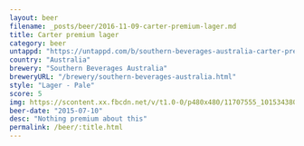 ```yaml
---
layout: beer
filename: _posts/beer/2016-11-09-carter-premium-lager.md
title: Carter premium lager
category: beer
untappd: "https://untappd.com/b/southern-beverages-australia-carter-premium-lager/73167"
country: "Australia"
brewery: "Southern Beverages Australia"
breweryURL: "/brewery/southern-beverages-australia.html"
style: "Lager - Pale"
score: 5
img: https://scontent.xx.fbcdn.net/v/t1.0-0/p480x480/11707555_10153438038703745_5816121848155003948_n.jpg?oh=fe5b15820ce9262309c908e57c97a492&oe=5B4A8C45
beer-date: "2015-07-10"
desc: "Nothing premium about this"
permalink: /beer/:title.html
---
```

